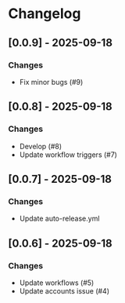 # Changelog

## [0.0.9] - 2025-09-18

### Changes
- Fix minor bugs (#9)


## [0.0.8] - 2025-09-18

### Changes
- Develop (#8)
- Update workflow triggers (#7)


## [0.0.7] - 2025-09-18

### Changes
- Update auto-release.yml


## [0.0.6] - 2025-09-18

### Changes
- Update workflows (#5)
- Update accounts issue (#4)


